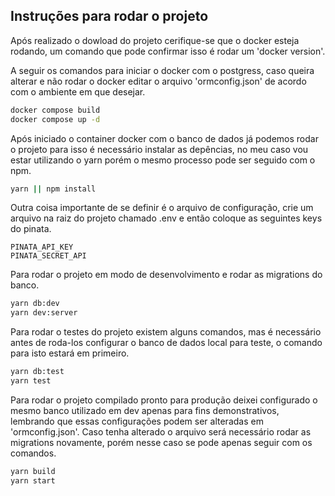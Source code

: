 
## Instruções para rodar o projeto 

Após realizado o dowload do projeto cerifique-se que o docker esteja rodando, um comando que pode confirmar isso é rodar um 'docker version'.

A seguir os comandos para iniciar o docker com o postgress, caso queira alterar e não rodar o docker editar o arquivo 'ormconfig.json' de acordo com o ambiente em que desejar.

```bash
docker compose build
docker compose up -d
```

Após iniciado o container docker com o banco de dados já podemos rodar o projeto para isso é necessário instalar as depências, no meu caso vou estar utilizando o yarn porém o mesmo processo pode ser seguido com o npm.

```bash
yarn || npm install
```

Outra coisa importante de se definir é o arquivo de configuração, crie um arquivo na raiz do projeto chamado .env e então coloque as seguintes keys do pinata.
```.env
PINATA_API_KEY 
PINATA_SECRET_API
```

Para rodar o projeto em modo de desenvolvimento e rodar as migrations do banco.
```bash
yarn db:dev
yarn dev:server 
```

Para rodar o testes do projeto existem alguns comandos, mas é necessário antes de roda-los configurar o banco de dados local para teste, o comando para isto estará em primeiro.
```bash
yarn db:test
yarn test 
```

Para rodar o projeto compilado pronto para produção deixei configurado o mesmo banco utilizado em dev apenas para fins demonstrativos, lembrando que essas configurações podem ser alteradas em 'ormconfig.json'. Caso tenha alterado o arquivo será necessário rodar as migrations novamente, porém nesse caso se pode apenas seguir com os comandos. 
```bash
yarn build
yarn start
```
